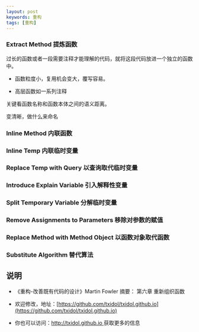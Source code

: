 ```yaml
---
layout: post
keywords: 重构
tags: [重构]
---
```


### Extract Method 提炼函数
过长的函数或者一段需要注释才能理解的代码，就将这段代码放进一个独立的函数中。

- 函数粒度小，复用机会变大，覆写容易。

- 高层函数如一系列注释

关键看函数名称和函数本体之间的语义距离。

变清晰，做什么来命名

### Inline Method 内联函数



### Inline Temp 内联临时变量



### Replace Temp with Query 以查询取代临时变量



### Introduce Explain Variable 引入解释性变量



### Split Temporary Variable 分解临时变量 



### Remove Assignments to Parameters 移除对参数的赋值



### Replace Method with Method Object 以函数对象取代函数



### Substitute Algorithm 替代算法



说明
----
- 《重构-改善既有代码的设计》Martin Fowler 摘要： 第六章 重新组织函数

- 欢迎修改，地址：[https://github.com/txidol/txidol.github.io](https://github.com/txidol/txidol.github.io)

- 你也可以访问：[http://txidol.github.io ](http://txidol.github.io) 获取更多的信息
